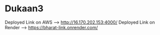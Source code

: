 # Dukaan3
Deployed Link on AWS    --> http://16.170.202.153:4000/
Deployed Link on Render --> https://bharat-link.onrender.com/
